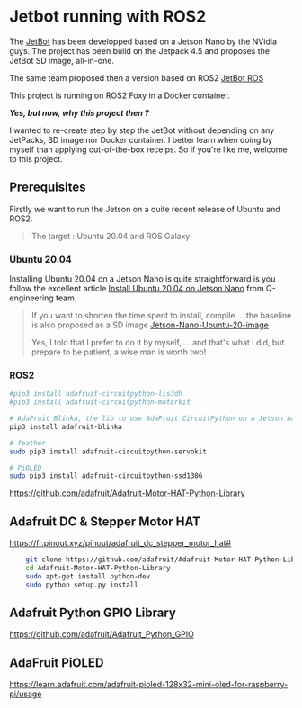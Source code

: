 # Jetbot running with ROS2

The [JetBot](https://jetbot.org/) has been developped based on a Jetson Nano by the NVidia guys. The project has been build on the Jetpack 4.5 and proposes the JetBot SD image, all-in-one.

The same team proposed then a version based on ROS2 [JetBot ROS](https://github.com/dusty-nv/jetbot_ros)

This project is running on ROS2 Foxy in a Docker container.

___Yes, but now, why this project then ?___

I wanted to re-create step by step the JetBot without depending on any JetPacks, SD image nor Docker container. 
I better learn when doing by myself than applying out-of-the-box receips.
So if you're like me, welcome to this project.


## Prerequisites

Firstly we want to run the Jetson on a quite recent release of Ubuntu and ROS2.

>The target : Ubuntu 20.04 and ROS Galaxy 

### Ubuntu 20.04

Installing Ubuntu 20.04 on a Jetson Nano is quite straightforward is you follow the excellent article [Install Ubuntu 20.04 on Jetson Nano](https://qengineering.eu/install-ubuntu-20.04-on-jetson-nano.html) from Q-engineering team.

> If you want to shorten the time spent to install, compile ... the baseline is also proposed as a SD image [Jetson-Nano-Ubuntu-20-image](https://github.com/Qengineering/Jetson-Nano-Ubuntu-20-image)
>
> Yes, I told that I prefer to do it by myself, ... and that's what I did, but prepare to be patient, a wise man is worth two!

### ROS2



``` bash
#pip3 install adafruit-circuitpython-lis3dh
#pip3 install adafruit-circuitpython-motorkit

# AdaFruit Blinka, the lib to use AdaFruit CircuitPython on a Jetson nano
pip3 install adafruit-blinka

# feather
sudo pip3 install adafruit-circuitpython-servokit

# PiOLED
sudo pip3 install adafruit-circuitpython-ssd1306
```

https://github.com/adafruit/Adafruit-Motor-HAT-Python-Library

## Adafruit DC & Stepper Motor HAT
https://fr.pinout.xyz/pinout/adafruit_dc_stepper_motor_hat#

``` bash
    git clone https://github.com/adafruit/Adafruit-Motor-HAT-Python-Library.git
    cd Adafruit-Motor-HAT-Python-Library
    sudo apt-get install python-dev
    sudo python setup.py install
```

## Adafruit Python GPIO Library
https://github.com/adafruit/Adafruit_Python_GPIO

## AdaFruit PiOLED
https://learn.adafruit.com/adafruit-pioled-128x32-mini-oled-for-raspberry-pi/usage
